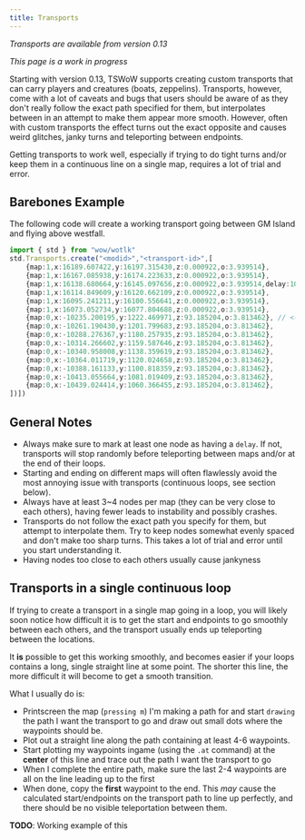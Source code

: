 ```yaml
---
title: Transports
---
```


_Transports are available from version 0.13_

_This page is a work in progress_

Starting with version 0.13, TSWoW supports creating custom transports that can carry players and creatures (boats, zeppelins).
Transports, however, come with a lot of caveats and bugs that users should be aware of as they don't really follow the exact path specified for them,
but interpolates between in an attempt to make them appear more smooth.
However, often with custom transports the effect turns out the exact opposite and causes weird glitches, janky turns and teleporting between endpoints.

Getting transports to work well, especially if trying to do tight turns and/or keep them in a continuous line on a single map, requires a lot of trial and error.

## Barebones Example
The following code will create a working transport going between GM Island and flying above westfall.

```ts
import { std } from "wow/wotlk"
std.Transports.create("<modid>","<transport-id>",[
    {map:1,x:16189.607422,y:16197.315430,z:0.000922,o:3.939514},
    {map:1,x:16167.085938,y:16174.223633,z:0.000922,o:3.939514},
    {map:1,x:16138.680664,y:16145.097656,z:0.000922,o:3.939514,delay:10},
    {map:1,x:16114.849609,y:16120.662109,z:0.000922,o:3.939514},
    {map:1,x:16095.241211,y:16100.556641,z:0.000922,o:3.939514},
    {map:1,x:16073.052734,y:16077.804688,z:0.000922,o:3.939514},
    {map:0,x:-10235.200195,y:1222.469971,z:93.185204,o:3.813462}, // <-- transport will automatically teleport here!
    {map:0,x:-10261.190430,y:1201.799683,z:93.185204,o:3.813462},
    {map:0,x:-10288.276367,y:1180.257935,z:93.185204,o:3.813462},
    {map:0,x:-10314.266602,y:1159.587646,z:93.185204,o:3.813462},
    {map:0,x:-10340.958008,y:1138.359619,z:93.185204,o:3.813462},
    {map:0,x:-10364.011719,y:1120.024658,z:93.185204,o:3.813462},
    {map:0,x:-10388.161133,y:1100.818359,z:93.185204,o:3.813462},
    {map:0,x:-10413.055664,y:1081.019409,z:93.185204,o:3.813462},
    {map:0,x:-10439.024414,y:1060.366455,z:93.185204,o:3.813462},
])])
```

## General Notes
- Always make sure to mark at least one node as having a `delay`. If not, transports will stop randomly before teleporting between maps and/or at the end of their loops.
- Starting and ending on different maps will often flawlessly avoid the most annoying issue with transports (continuous loops, see section below).
- Always have at least 3~4 nodes per map (they can be very close to each others), having fewer leads to instability and possibly crashes.
- Transports do not follow the exact path you specify for them, but attempt to interpolate them. Try to keep nodes somewhat evenly spaced and don't make too sharp turns.
This takes a lot of trial and error until you start understanding it.
- Having nodes too close to each others usually cause jankyness

## Transports in a single continuous loop

If trying to create a transport in a single map going in a loop,
you will likely soon notice how difficult it is to get the start and endpoints to go smoothly between each others,
and the transport usually ends up teleporting between the locations.

It **is** possible to get this working smoothly, and becomes easier if your loops contains a long, single straight line at some point. The shorter this line,
the more difficult it will become to get a smooth transition.

What I usually do is:

- Printscreen the map (`pressing m`) I'm making a path for and start `drawing` the path I want the transport to go and draw out small dots where the waypoints should be.
- Plot out a straight line along the path containing at least 4-6 waypoints.
- Start plotting my waypoints ingame (using the `.at` command) at the **center** of this line and trace out the path I want the transport to go
- When I complete the entire path, make sure the last 2-4 waypoints are all on the line leading up to the first
- When done, copy the **first** waypoint to the end. This _may_ cause the calculated start/endpoints on the transport path to line up perfectly,
and there should be no visible teleportation between them.

**TODO**: Working example of this
